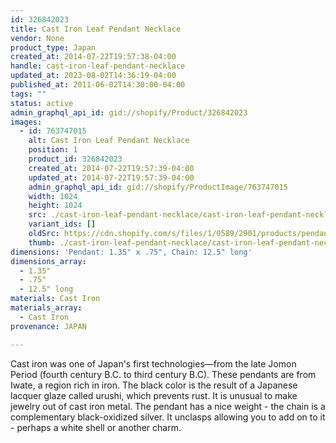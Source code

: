 ```yaml
---
id: 326842023
title: Cast Iron Leaf Pendant Necklace
vendor: None
product_type: Japan
created_at: 2014-07-22T19:57:38-04:00
handle: cast-iron-leaf-pendant-necklace
updated_at: 2023-08-02T14:36:19-04:00
published_at: 2011-06-02T14:30:00-04:00
tags: ""
status: active
admin_graphql_api_id: gid://shopify/Product/326842023
images:
  - id: 763747015
    alt: Cast Iron Leaf Pendant Necklace
    position: 1
    product_id: 326842023
    created_at: 2014-07-22T19:57:39-04:00
    updated_at: 2014-07-22T19:57:39-04:00
    admin_graphql_api_id: gid://shopify/ProductImage/763747015
    width: 1024
    height: 1024
    src: ./cast-iron-leaf-pendant-necklace/cast-iron-leaf-pendant-necklace__0.jpg
    variant_ids: []
    oldSrc: https://cdn.shopify.com/s/files/1/0589/2901/products/pendant-necklace.jpeg?v=1406073459
    thumb: ./cast-iron-leaf-pendant-necklace/cast-iron-leaf-pendant-necklace__0-thumb.jpg
dimensions: 'Pendant: 1.35" x .75", Chain: 12.5" long'
dimensions_array:
  - 1.35"
  - .75"
  - 12.5" long
materials: Cast Iron
materials_array:
  - Cast Iron
provenance: JAPAN

---
```


Cast iron was one of Japan's first technologies—from the late Jomon Period (fourth century B.C. to third century B.C). These pendants are from Iwate, a region rich in iron. The black color is the result of a Japanese lacquer glaze called urushi, which prevents rust. It is unusual to make jewelry out of cast iron metal. The pendant has a nice weight - the chain is a complementary black-oxidized silver. It unclasps allowing you to add on to it - perhaps a white shell or another charm.
